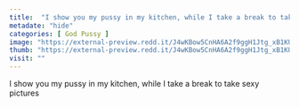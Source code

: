 ```yaml
---
title:  "I show you my pussy in my kitchen, while I take a break to take sexy pictures"
metadate: "hide"
categories: [ God Pussy ]
image: "https://external-preview.redd.it/J4wKBow5CnHA6A2f9ggH1Jtg_xB1KUEX_F7ouiNOX6k.jpg?auto=webp&s=5a2e43e7d0bb61ee7fe22471e45cd310d64eff17"
thumb: "https://external-preview.redd.it/J4wKBow5CnHA6A2f9ggH1Jtg_xB1KUEX_F7ouiNOX6k.jpg?width=960&crop=smart&auto=webp&s=8b60867a6d116674fd168e5b885c28dfe118d1df"
visit: ""
---
```

I show you my pussy in my kitchen, while I take a break to take sexy pictures
